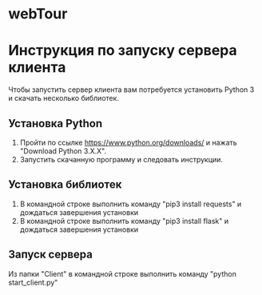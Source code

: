 # webTour

# Инструкция по запуску сервера клиента
Чтобы запустить сервер клиента вам потребуется установить Python 3 и скачать несколько библиотек.
## Установка Python
1. Пройти по ссылке https://www.python.org/downloads/ и нажать "Download Python 3.Х.Х".
2. Запустить скачанную программу и следовать инструкции.
## Установка библиотек
1. В командной строке выполнить команду "pip3 install requests" и дождаться завершения установки
2. В командной строке выполнить команду "pip3 install flask" и дождаться завершения установки
## Запуск сервера
Из папки "Client" в командной строке выполнить команду "python start_client.py"
